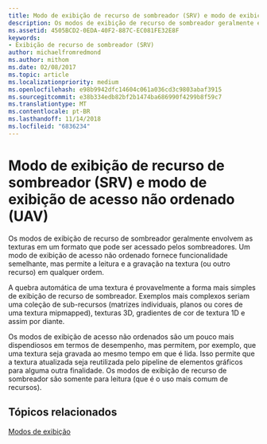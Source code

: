 ```yaml
---
title: Modo de exibição de recurso de sombreador (SRV) e modo de exibição de acesso não ordenado (UAV)
description: Os modos de exibição de recurso de sombreador geralmente envolvem as texturas em um formato que pode ser acessado pelos sombreadores. Um modo de exibição de acesso não ordenado fornece funcionalidade semelhante, mas permite a leitura e a gravação na textura (ou outro recurso) em qualquer ordem.
ms.assetid: 4505BCD2-0EDA-40F2-887C-EC081FE32E8F
keywords:
- Exibição de recurso de sombreador (SRV)
author: michaelfromredmond
ms.author: mithom
ms.date: 02/08/2017
ms.topic: article
ms.localizationpriority: medium
ms.openlocfilehash: e98b9942dfc14604c061a036cd3c9803abaf3915
ms.sourcegitcommit: e38b334edb82bf2b1474ba686990f4299b8f59c7
ms.translationtype: MT
ms.contentlocale: pt-BR
ms.lasthandoff: 11/14/2018
ms.locfileid: "6836234"
---
```

# <a name="shader-resource-view-srv-and-unordered-access-view-uav"></a>Modo de exibição de recurso de sombreador (SRV) e modo de exibição de acesso não ordenado (UAV)


Os modos de exibição de recurso de sombreador geralmente envolvem as texturas em um formato que pode ser acessado pelos sombreadores. Um modo de exibição de acesso não ordenado fornece funcionalidade semelhante, mas permite a leitura e a gravação na textura (ou outro recurso) em qualquer ordem.

A quebra automática de uma textura é provavelmente a forma mais simples de exibição de recurso de sombreador. Exemplos mais complexos seriam uma coleção de sub-recursos (matrizes individuais, planos ou cores de uma textura mipmapped), texturas 3D, gradientes de cor de textura 1D e assim por diante.

Os modos de exibição de acesso não ordenados são um pouco mais dispendiosos em termos de desempenho, mas permitem, por exemplo, que uma textura seja gravada ao mesmo tempo em que é lida. Isso permite que a textura atualizada seja reutilizada pelo pipeline de elementos gráficos para alguma outra finalidade. Os modos de exibição de recurso de sombreador são somente para leitura (que é o uso mais comum de recursos).

## <a name="span-idrelated-topicsspanrelated-topics"></a><span id="related-topics"></span>Tópicos relacionados


[Modos de exibição](views.md)

 

 




